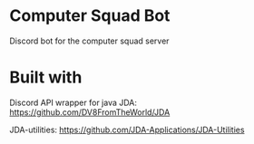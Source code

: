 # Computer Squad Bot
Discord bot for the computer squad server

# Built with
Discord API wrapper for java JDA: https://github.com/DV8FromTheWorld/JDA 

JDA-utilities: https://github.com/JDA-Applications/JDA-Utilities
